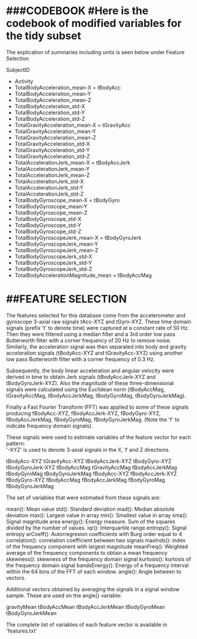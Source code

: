###CODEBOOK
#Here is the codebook of modified variables for the tidy subset
=================

The explication of summaries including units is seen below under Feature Selection

SubjectID
- Activity
- TotalBodyAcceleration_mean-X 			= tBodyAcc
- TotalBodyAcceleration_mean-Y
- TotalBodyAcceleration_mean-Z
- TotalBodyAcceleration_std-X
- TotalBodyAcceleration_std-Y
- TotalBodyAcceleration_std-Z
- TotalGravityAcceleration_mean-X			= tGravityAcc
- TotalGravityAcceleration_mean-Y
- TotalGravityAcceleration_mean-Z
- TotalGravityAcceleration_std-X
- TotalGravityAcceleration_std-Y
- TotalGravityAcceleration_std-Z
- TotalAccelerationJerk_mean-X			= tBodyAccJerk
- TotalAccelerationJerk_mean-Y
- TotalAccelerationJerk_mean-Z
- TotalAccelerationJerk_std-X
- TotalAccelerationJerk_std-Y
- TotalAccelerationJerk_std-Z
- TotalBodyGyroscope_mean-X				= tBodyGyro
- TotalBodyGyroscope_mean-Y
- TotalBodyGyroscope_mean-Z
- TotalBodyGyroscope_std-X
- TotalBodyGyroscope_std-Y
- TotalBodyGyroscope_std-Z
- TotalBodyGyroscopeJerk_mean-X			= tBodyGyroJerk
- TotalBodyGyroscopeJerk_mean-Y
- TotalBodyGyroscopeJerk_mean-Z
- TotalBodyGyroscopeJerk_std-X
- TotalBodyGyroscopeJerk_std-Y
- TotalBodyGyroscopeJerk_std-Z
- TotalBodyAccelerationMagnitude_mean		= tBodyAccMag

##FEATURE SELECTION 
=================

The features selected for this database come from the accelerometer and gyroscope 3-axial raw signals tAcc-XYZ and tGyro-XYZ. These time domain signals (prefix 't' to denote time) were captured at a constant rate of 50 Hz. Then they were filtered using a median filter and a 3rd order low pass Butterworth filter with a corner frequency of 20 Hz to remove noise. Similarly, the acceleration signal was then separated into body and gravity acceleration signals (tBodyAcc-XYZ and tGravityAcc-XYZ) using another low pass Butterworth filter with a corner frequency of 0.3 Hz. 

Subsequently, the body linear acceleration and angular velocity were derived in time to obtain Jerk signals (tBodyAccJerk-XYZ and tBodyGyroJerk-XYZ). Also the magnitude of these three-dimensional signals were calculated using the Euclidean norm (tBodyAccMag, tGravityAccMag, tBodyAccJerkMag, tBodyGyroMag, tBodyGyroJerkMag). 

Finally a Fast Fourier Transform (FFT) was applied to some of these signals producing fBodyAcc-XYZ, fBodyAccJerk-XYZ, fBodyGyro-XYZ, fBodyAccJerkMag, fBodyGyroMag, fBodyGyroJerkMag. (Note the 'f' to indicate frequency domain signals). 

These signals were used to estimate variables of the feature vector for each pattern:  
'-XYZ' is used to denote 3-axial signals in the X, Y and Z directions.

tBodyAcc-XYZ
tGravityAcc-XYZ
tBodyAccJerk-XYZ
tBodyGyro-XYZ
tBodyGyroJerk-XYZ
tBodyAccMag
tGravityAccMag
tBodyAccJerkMag
tBodyGyroMag
tBodyGyroJerkMag
fBodyAcc-XYZ
fBodyAccJerk-XYZ
fBodyGyro-XYZ
fBodyAccMag
fBodyAccJerkMag
fBodyGyroMag
fBodyGyroJerkMag

The set of variables that were estimated from these signals are: 

mean(): Mean value
std(): Standard deviation
mad(): Median absolute deviation 
max(): Largest value in array
min(): Smallest value in array
sma(): Signal magnitude area
energy(): Energy measure. Sum of the squares divided by the number of values. 
iqr(): Interquartile range 
entropy(): Signal entropy
arCoeff(): Autorregresion coefficients with Burg order equal to 4
correlation(): correlation coefficient between two signals
maxInds(): index of the frequency component with largest magnitude
meanFreq(): Weighted average of the frequency components to obtain a mean frequency
skewness(): skewness of the frequency domain signal 
kurtosis(): kurtosis of the frequency domain signal 
bandsEnergy(): Energy of a frequency interval within the 64 bins of the FFT of each window.
angle(): Angle between to vectors.

Additional vectors obtained by averaging the signals in a signal window sample. These are used on the angle() variable:

gravityMean
tBodyAccMean
tBodyAccJerkMean
tBodyGyroMean
tBodyGyroJerkMean

The complete list of variables of each feature vector is available in 'features.txt'


